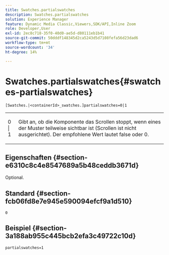 ```yaml
---
title: Swatches.partialswatches
description: Swatches.partialswatches
solution: Experience Manager
feature: Dynamic Media Classic,Viewers,SDK/API,Inline Zoom
role: Developer,User
exl-id: 2ec8c718-35f0-40d0-ae5d-d80111eb1b41
source-git-commit: 50dddf148345d2ca5243d5d7108fefa56d23dad6
workflow-type: tm+mt
source-wordcount: '34'
ht-degree: 14%

---
```


# Swatches.partialswatches{#swatches-partialswatches}

`[Swatches.|<containerId>_swatches.]partialswatches=0|1`

<table id="table_4B8CEC134277403A840A050BD8C8CE2B"> 
 <tbody> 
  <tr> 
   <td> <p> <span class="codeph"> 0 | 1</span> </p> </td> 
   <td> <p> Gibt an, ob die Komponente das Scrollen stoppt, wenn eines der Muster teilweise sichtbar ist (Scrollen ist nicht ausgerichtet). Der empfohlene Wert lautet <span class="codeph"> false</span> oder <span class="codeph"> 0</span>. </p> </td> 
  </tr> 
 </tbody> 
</table>

## Eigenschaften {#section-e6310c8c4e8547689a5b48ceddb3671d}

Optional.

## Standard {#section-fcb06fd8e7e945e590094efcf9a1d510}

`0`

## Beispiel {#section-3a188ab955c445bcb2efa3c49722c10d}

`partialswatches=1`

